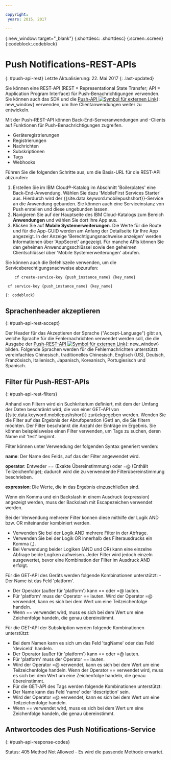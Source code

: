 ```yaml
---

copyright:
 years: 2015, 2017

---
```


{:new_window: target="_blank"}
{:shortdesc: .shortdesc}
{:screen:.screen}
{:codeblock:.codeblock}

# Push Notifications-REST-APIs
{: #push-api-rest}
Letzte Aktualisierung: 22. Mai 2017
{: .last-updated}

Sie können eine REST-API (REST = Representational State Transfer; API = Application Program Interface) für Push-Benachrichtigungen verwenden. Sie können auch das SDK und die [Push-API ![Symbol für externen Link](../../icons/launch-glyph.svg "Symbol für externen Link")](https://imfpush.{DomainName}/imfpush/){: new_window} verwenden, um Ihre Clientanwendungen weiter zu entwickeln.

Mit der Push-REST-API können Back-End-Serveranwendungen und -Clients auf Funktionen für Push-Benachrichtigungen zugreifen.

- Geräteregistrierungen
- Registrierungen
- Nachrichten
- Subskriptionen
- Tags
- Webhooks

Führen Sie die folgenden Schritte aus, um die Basis-URL für die REST-API abzurufen:

1. Erstellen Sie im IBM Cloud®-Katalog im Abschnitt 'Boilerplates' eine Back-End-Anwendung. Wählen Sie dazu 'MobileFirst Services Starter' aus. Hierdurch wird der {{site.data.keyword.mobilepushshort}}-Service an die Anwendung gebunden. Sie können auch eine Serviceinstanz von Push erstellen und diese ungebunden lassen. 
1. Navigieren Sie auf der Hauptseite des IBM Cloud-Katalogs zum Bereich **Anwendungen** und wählen Sie dort Ihre App aus.
3. Klicken Sie auf **Mobile Systemerweiterungen**. Die Werte für die Route und für die App-GUID werden am Anfang der Detailseite für Ihre App angezeigt. In der Anzeige 'Berechtigungsnachweise anzeigen' werden Informationen über 'AppSecret' angezeigt. Für manche APIs können Sie den geheimen Anwendungsschlüssel sowie den geheimen Clientschlüssel über 'Mobile Systemerweiterungen' abrufen.

Sie können auch die Befehlszeile verwenden, um die Serviceberechtigungsnachweise abzurufen:

```
    cf create-service-key {push_instance_name} {key_name}

 cf service-key {push_instance_name} {key_name}
```
	{: codeblock}

## Sprachenheader akzeptieren
{: #push-api-rest-accept}

Der Header für das Akzeptieren der Sprache ("Accept-Language") gibt an, welche Sprache für die Fehlernachrichten verwendet werden soll, die die Ausgabe der [Push-REST-API ![Symbol für externen Link](../../icons/launch-glyph.svg "Symbol für externen Link")](https://imfpush.{DomainName}/imfpush/){: new_window} bilden. Folgende Sprachen werden für die Fehlernachrichten unterstützt: vereinfachtes Chinesisch, traditionelles Chinesisch, Englisch (US), Deutsch, Französisch, Italienisch, Japanisch, Koreanisch, Portugiesisch und Spanisch.


## Filter für Push-REST-APIs
{: #push-api-rest-filters}

Anhand von Filtern wird ein Suchkriterium definiert, mit dem der Umfang der Daten beschränkt wird, die von einer GET-API von {{site.data.keyword.mobilepushshort}} zurückgegeben werden. Wenden Sie die Filter auf das Ergebnis der Abrufoperation (Get) an, die Sie filtern möchten. Der Filter beschränkt die Anzahl der Einträge im Ergebnis. Sie können beispielsweise einen Filter verwenden, um Tags zu suchen, deren Name mit 'test' beginnt. 

Filter können unter Verwendung der folgenden Syntax generiert werden:

**name**: Der Name des Felds, auf das der Filter angewendet wird.

**operator**: Entweder == (Exakte Übereinstimmung) oder =@ (Enthält Teilzeichenfolge); dadurch wird die zu verwendende Filterübereinstimmung beschrieben.

**expression**: Die Werte, die in das Ergebnis einzuschließen sind.

Wenn ein Komma und ein Backslash in einem Ausdruck (expression) angezeigt werden, muss der Backslash mit Escapezeichen verwendet werden.

Bei der Verwendung mehrerer Filter können diese mithilfe der Logik AND bzw. OR miteinander kombiniert werden.

- Verwenden Sie bei der Logik AND mehrere Filter in der Abfrage.
- Verwenden Sie bei der Logik OR innerhalb des Filterausdrucks ein Komma (,).
- Bei Verwendung beider Logiken (AND und OR) kann eine einzelne Abfrage beide Logiken aufweisen. Jeder Filter wird jedoch einzeln ausgewertet, bevor eine Kombination der Filter im Ausdruck AND erfolgt.

Für die GET-API des Geräts werden folgende Kombinationen unterstützt:
-Der Name ist das Feld 'platform'.
- Der Operator (außer für 'platform') kann == oder =@ lauten.
- Für 'platform' muss der Operator == lauten. Wird der Operator =@ verwendet, kann es sich bei dem Wert um eine Teilzeichenfolge handeln.
- Wenn == verwendet wird, muss es sich bei dem Wert um eine Zeichenfolge handeln, die genau übereinstimmt.

Für die GET-API der Subskription werden folgende Kombinationen unterstützt:

- Bei dem Namen kann es sich um das Feld 'tagName' oder das Feld 'deviceId' handeln.
- Der Operator (außer für 'platform') kann == oder =@ lauten.
- Für 'platform' muss der Operator == lauten.
- Wird der Operator =@ verwendet, kann es sich bei dem Wert um eine Teilzeichenfolge handeln. Wenn der Operator == verwendet wird, muss es sich bei dem Wert um eine Zeichenfolge handeln, die genau übereinstimmt.
- Für die GET-API des Tags werden folgende Kombinationen unterstützt:
- Der Name kann das Feld 'name' oder 'description' sein.
- Wird der Operator =@ verwendet, kann es sich bei dem Wert um eine Teilzeichenfolge handeln.
- Wenn == verwendet wird, muss es sich bei dem Wert um eine Zeichenfolge handeln, die genau übereinstimmt.


## Antwortcodes des Push Notifications-Service
{: #push-api-response-codes}

Status: 405 Method Not Allowed - Es wird die passende Methode erwartet.

